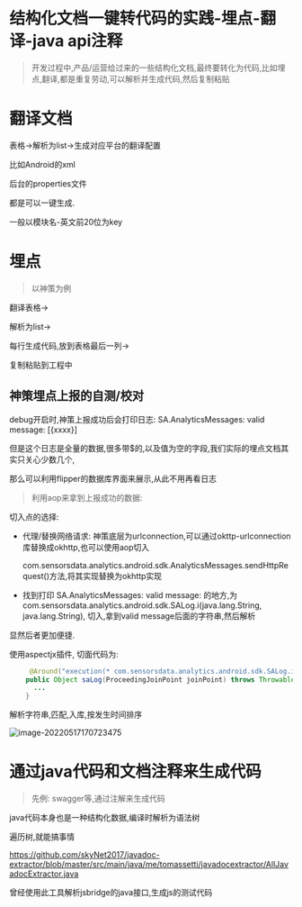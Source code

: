 #  结构化文档一键转代码的实践-埋点-翻译-java api注释

> 开发过程中,产品/运营给过来的一些结构化文档,最终要转化为代码,比如埋点,翻译,都是重复劳动,可以解析并生成代码,然后复制粘贴

# 翻译文档

表格->解析为list->生成对应平台的翻译配置

比如Android的xml

后台的properties文件

都是可以一键生成. 

一般以模块名-英文前20位为key



# 埋点

> 以神策为例

翻译表格->

解析为list->

每行生成代码,放到表格最后一列->

复制粘贴到工程中

## 神策埋点上报的自测/校对

debug开启时,神策上报成功后会打印日志:   SA.AnalyticsMessages: valid message: [{xxxx}]

但是这个日志是全量的数据,很多带$的,以及值为空的字段,我们实际的埋点文档其实只关心少数几个,

那么可以利用flipper的数据库界面来展示,从此不用再看日志

> 利用aop来拿到上报成功的数据:

切入点的选择:

* 代理/替换网络请求: 神策底层为urlconnection,可以通过okttp-urlconnection库替换成okhttp,也可以使用aop切入

  com.sensorsdata.analytics.android.sdk.AnalyticsMessages.sendHttpRequest()方法,将其实现替换为okhttp实现

* 找到打印 SA.AnalyticsMessages: valid message: 的地方,为com.sensorsdata.analytics.android.sdk.SALog.i(java.lang.String, java.lang.String), 切入,拿到valid message后面的字符串,然后解析

显然后者更加便捷.

使用aspectjx插件, 切面代码为:

```java
     @Around("execution(* com.sensorsdata.analytics.android.sdk.SALog.i(java.lang.String, java.lang.String))")
    public Object saLog(ProceedingJoinPoint joinPoint) throws Throwable{
      ...
    }
```

解析字符串,匹配,入库,按发生时间排序

![image-20220517170723475](https://cdn.jsdelivr.net/gh/shuiniuhss/myimages@main/imagemac/1652778443510-image-20220517170723475.jpg)



# 通过java代码和文档注释来生成代码

> 先例: swagger等,通过注解来生成代码

java代码本身也是一种结构化数据,编译时解析为语法树

遍历树,就能搞事情

https://github.com/skyNet2017/javadoc-extractor/blob/master/src/main/java/me/tomassetti/javadocextractor/AllJavadocExtractor.java

曾经使用此工具解析jsbridge的java接口,生成js的测试代码



